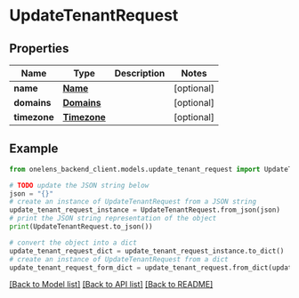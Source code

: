 # UpdateTenantRequest


## Properties

Name | Type | Description | Notes
------------ | ------------- | ------------- | -------------
**name** | [**Name**](Name.md) |  | [optional] 
**domains** | [**Domains**](Domains.md) |  | [optional] 
**timezone** | [**Timezone**](Timezone.md) |  | [optional] 

## Example

```python
from onelens_backend_client.models.update_tenant_request import UpdateTenantRequest

# TODO update the JSON string below
json = "{}"
# create an instance of UpdateTenantRequest from a JSON string
update_tenant_request_instance = UpdateTenantRequest.from_json(json)
# print the JSON string representation of the object
print(UpdateTenantRequest.to_json())

# convert the object into a dict
update_tenant_request_dict = update_tenant_request_instance.to_dict()
# create an instance of UpdateTenantRequest from a dict
update_tenant_request_form_dict = update_tenant_request.from_dict(update_tenant_request_dict)
```
[[Back to Model list]](../README.md#documentation-for-models) [[Back to API list]](../README.md#documentation-for-api-endpoints) [[Back to README]](../README.md)


